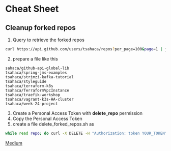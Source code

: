 # Cheat Sheet

## Cleanup forked repos
1. Query to retrieve the forked repos
```bash
curl https://api.github.com/users/tsahaca/repos?per_page=100&page=1 | jq '.[] | select(.fork==true) | .clone_url' > forked-repos.txt
```
2. prepare a file like this

```text
sahaca/github-api-global-lib
tsahaca/spring-jms-examples
tsahaca/strimzi-kafka-tutorial
tsahaca/styleguide
tsahaca/terraform-k8s
tsahaca/TerraformVpcInstance
tsahaca/traefik-workshop
tsahaca/vagrant-k3s-HA-cluster
tsahaca/week-24-project
```

3. Create a Personal Access Token with **delete_repo** permission 
4. Copy the Personal Access Token
4. create a file delete_forked_repos.sh as

```bash
while read repo; do curl -X DELETE -H "Authorization: token YOUR_TOKEN" "https://api.github.com/repos/$repo"; done < forked-repos.txt
```

[Medium](https://medium.com/analytics-vidhya/delete-all-unused-github-repositories-using-github-api-18ea4d17b8e9)
